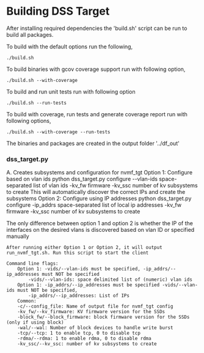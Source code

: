 <!--
The Clear BSD License

Copyright (c) 2022-2023 Samsung Electronics Co., Ltd.
All rights reserved.

Redistribution and use in source and binary forms, with or without
modification, are permitted (subject to the limitations in the
disclaimer below) provided that the following conditions are met:

	* Redistributions of source code must retain the above copyright
	  notice, this list of conditions and the following disclaimer.
	* Redistributions in binary form must reproduce the above copyright
	  notice, this list of conditions and the following disclaimer in
	  the documentation and/or other materials provided with the distribution.
	* Neither the name of Samsung Electronics Co., Ltd. nor the names of its
	  contributors may be used to endorse or promote products derived from
	  this software without specific prior written permission.

NO EXPRESS OR IMPLIED LICENSES TO ANY PARTY'S PATENT RIGHTS ARE GRANTED
BY THIS LICENSE. THIS SOFTWARE IS PROVIDED BY THE COPYRIGHT HOLDERS AND
CONTRIBUTORS "AS IS" AND ANY EXPRESS OR IMPLIED WARRANTIES, INCLUDING,
BUT NOT LIMITED TO, THE IMPLIED WARRANTIES OF MERCHANTABILITY AND
FITNESS FOR A PARTICULAR PURPOSE ARE DISCLAIMED. IN NO EVENT SHALL THE
COPYRIGHT HOLDER OR CONTRIBUTORS BE LIABLE FOR ANY DIRECT, INDIRECT,
INCIDENTAL, SPECIAL, EXEMPLARY, OR CONSEQUENTIAL DAMAGES (INCLUDING, BUT
NOT LIMITED TO, PROCUREMENT OF SUBSTITUTE GOODS OR SERVICES; LOSS OF
USE, DATA, OR PROFITS; OR BUSINESS INTERRUPTION) HOWEVER CAUSED AND ON
ANY THEORY OF LIABILITY, WHETHER IN CONTRACT, STRICT LIABILITY, OR TORT
(INCLUDING NEGLIGENCE OR OTHERWISE) ARISING IN ANY WAY OUT OF THE USE OF
THIS SOFTWARE, EVEN IF ADVISED OF THE POSSIBILITY OF SUCH DAMAGE.
-->

# Building DSS Target

After installing required dependencies the 'build.sh' script can be run to build all packages.

To build with the default options run the following,

    ./build.sh

To build binaries with gcov coverage support run with following option,

    ./build.sh --with-coverage

To build and run unit tests run  with following option

    ./build.sh --run-tests

To build with coverage, run tests and generate coverage report run with following options,

    ./build.sh --with-coverage --run-tests

The binaries and packages are created in the output folder '../df_out'

### dss_target.py

A. Creates subsystems and configuration for nvmf_tgt
    Option 1: Configure based on vlan ids
        python dss_target.py configure --vlan-ids space-separated list of vlan ids -kv_fw firmware -kv_ssc number of kv subsystems to create
            This will automatically discover the correct IPs and create the subsystems
    Option 2: Configure using IP addresses
        python dss_target.py configure -ip_addrs space-separated list of local ip addresses -kv_fw firmware -kv_ssc number of kv subsystems to create

The only difference between option 1 and option 2 is whether the IP of the interfaces on the desired vlans is discovered based on vlan ID or specified manually

    After running either Option 1 or Option 2, it will output run_nvmf_tgt.sh. Run this script to start the client

    Command line flags:
        Option 1: -vids/--vlan-ids must be specified, -ip_addrs/--ip_addresses must NOT be specified
            -vids/--vlan-ids: space delimited list of (numeric) vlan ids
        Option 1: -ip_addrs/--ip_addresses must be specified -vids/--vlan-ids must NOT be specified, 
            -ip_addrs/--ip_addresses: List of IPs
        Common:
        -c/--config_file: Name of output file for nvmf_tgt config
        -kv_fw/--kv_firmware: KV firmware version for the SSDs
        -block_fw/--block_firmware: block firmware version for the SSDs (only if using block)
        -wal/--wal: Number of block devices to handle write burst
        -tcp/--tcp: 1 to enable tcp, 0 to disable tcp
        -rdma/--rdma: 1 to enable rdma, 0 to disable rdma
        -kv_ssc/--kv_ssc: number of kv subsystems to create
